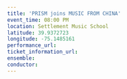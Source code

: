 ```yaml
---
title: 'PRISM joins MUSIC FROM CHINA'
event_time: 08:00 PM
location: Settlement Music School
latitude: 39.9372723
longitude: -75.1485161
performance_url: 
ticket_information_url: 
ensemble: 
conductor: 
---
```


